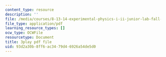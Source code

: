 ```yaml
---
content_type: resource
description: ''
file: /media/courses/8-13-14-experimental-physics-i-ii-junior-lab-fall-2016-spring-2017/93d2a30b8ff6ac3479d46926a54de5d0_XLuIf68TJBI.pdf
file_type: application/pdf
learning_resource_types: []
ocw_type: OCWFile
resourcetype: Document
title: 3play pdf file
uid: 93d2a30b-8ff6-ac34-79d4-6926a54de5d0
---
```

